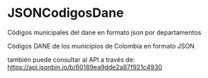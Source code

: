 # JSONCodigosDane
Códigos municipales del dane en formato json por departamentos

Códigos DANE de los municipios de Colombia en formato JSON

también puede consultar al API a través de: https://api.jsonbin.io/b/60189ea9dde2a87f921c4930
